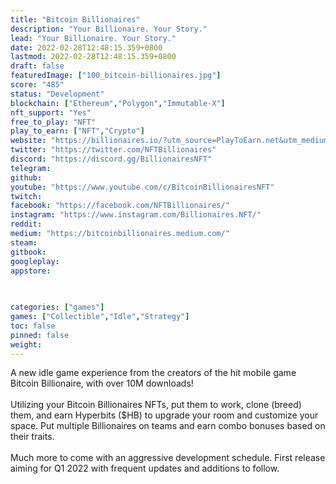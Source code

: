 ```yaml
---
title: "Bitcoin Billionaires"
description: "Your Billionaire. Your Story."
lead: "Your Billionaire. Your Story."
date: 2022-02-28T12:48:15.359+0800
lastmod: 2022-02-28T12:48:15.359+0800
draft: false
featuredImage: ["100_bitcoin-billionaires.jpg"]
score: "485"
status: "Development"
blockchain: ["Ethereum","Polygon","Immutable-X"]
nft_support: "Yes"
free_to_play: "NFT"
play_to_earn: ["NFT","Crypto"]
website: "https://billionaires.io/?utm_source=PlayToEarn.net&utm_medium=organic&utm_campaign=gamepage"
twitter: "https://twitter.com/NFTBillionaires"
discord: "https://discord.gg/BillionairesNFT"
telegram: 
github: 
youtube: "https://www.youtube.com/c/BitcoinBillionairesNFT"
twitch: 
facebook: "https://facebook.com/NFTBillionaires/"
instagram: "https://www.instagram.com/Billionaires.NFT/"
reddit: 
medium: "https://bitcoinbillionaires.medium.com/"
steam: 
gitbook: 
googleplay: 
appstore: 

  
    
categories: ["games"]
games: ["Collectible","Idle","Strategy"]
toc: false
pinned: false
weight: 
---
```

A new idle game experience from the creators of the hit mobile game Bitcoin Billionaire, with over 10M downloads!<br> <br> Utilizing your Bitcoin Billionaires NFTs, put them to work, clone (breed) them, and earn Hyperbits ($HB) to upgrade your room and customize your space. Put multiple Billionaires on teams and earn combo bonuses based on their traits.<br> <br> Much more to come with an aggressive development schedule. First release aiming for Q1 2022 with frequent updates and additions to follow.